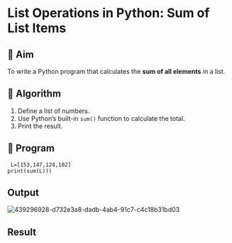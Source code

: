 # List Operations in Python: Sum of List Items

## 🎯 Aim
To write a Python program that calculates the **sum of all elements** in a list.

## 🧠 Algorithm
1. Define a list of numbers.
2. Use Python’s built-in `sum()` function to calculate the total.
3. Print the result.

## 🧾 Program
```
 L=[153,147,124,102] 
print(sum(L)))
```
## Output
![439296928-d732e3a8-dadb-4ab4-91c7-c4c18b31bd03](https://github.com/user-attachments/assets/476c0ab3-123a-409b-8920-9b0f0648efcc)

## Result
